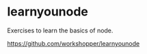 # learnyounode

Exercises to learn the basics of node.

https://github.com/workshopper/learnyounode
